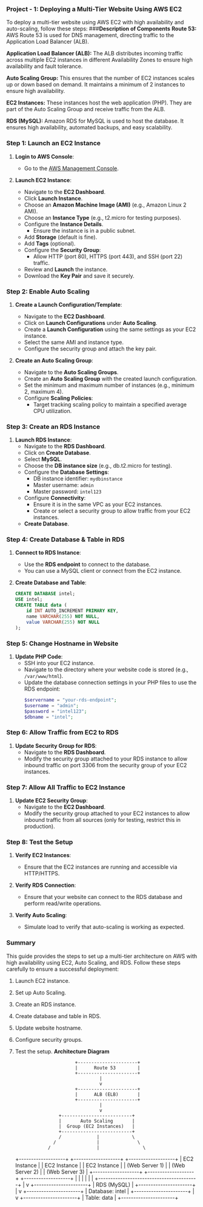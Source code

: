 ### Project - 1: Deploying a Multi-Tier Website Using AWS EC2
To deploy a multi-tier website using AWS EC2 with high availability and auto-scaling, follow these steps:
###**Description of Components**
**Route 53:** AWS Route 53 is used for DNS management, directing traffic to the Application Load Balancer (ALB).

**Application Load Balancer (ALB):** The ALB distributes incoming traffic across multiple EC2 instances in different Availability Zones to ensure high availability and fault tolerance.

**Auto Scaling Group:** This ensures that the number of EC2 instances scales up or down based on demand. It maintains a minimum of 2 instances to ensure high availability.

**EC2 Instances:** These instances host the web application (PHP). They are part of the Auto Scaling Group and receive traffic from the ALB.

**RDS (MySQL):** Amazon RDS for MySQL is used to host the database. It ensures high availability, automated backups, and easy scalability.

### Step 1: Launch an EC2 Instance

1. **Login to AWS Console**:
   - Go to the [AWS Management Console](https://aws.amazon.com/console/).

2. **Launch EC2 Instance**:
   - Navigate to the **EC2 Dashboard**.
   - Click **Launch Instance**.
   - Choose an **Amazon Machine Image (AMI)** (e.g., Amazon Linux 2 AMI).
   - Choose an **Instance Type** (e.g., t2.micro for testing purposes).
   - Configure the **Instance Details**.
     - Ensure the instance is in a public subnet.
   - Add **Storage** (default is fine).
   - Add **Tags** (optional).
   - Configure the **Security Group**:
     - Allow HTTP (port 80), HTTPS (port 443), and SSH (port 22) traffic.
   - Review and **Launch** the instance.
   - Download the **Key Pair** and save it securely.

### Step 2: Enable Auto Scaling

1. **Create a Launch Configuration/Template**:
   - Navigate to the **EC2 Dashboard**.
   - Click on **Launch Configurations** under **Auto Scaling**.
   - Create a **Launch Configuration** using the same settings as your EC2 instance.
   - Select the same AMI and instance type.
   - Configure the security group and attach the key pair.

2. **Create an Auto Scaling Group**:
   - Navigate to the **Auto Scaling Groups**.
   - Create an **Auto Scaling Group** with the created launch configuration.
   - Set the minimum and maximum number of instances (e.g., minimum 2, maximum 4).
   - Configure **Scaling Policies**:
     - Target tracking scaling policy to maintain a specified average CPU utilization.

### Step 3: Create an RDS Instance

1. **Launch RDS Instance**:
   - Navigate to the **RDS Dashboard**.
   - Click on **Create Database**.
   - Select **MySQL**.
   - Choose the **DB instance size** (e.g., db.t2.micro for testing).
   - Configure the **Database Settings**:
     - DB instance identifier: `mydbinstance`
     - Master username: `admin`
     - Master password: `intel123`
   - Configure **Connectivity**:
     - Ensure it is in the same VPC as your EC2 instances.
     - Create or select a security group to allow traffic from your EC2 instances.
   - **Create Database**.

### Step 4: Create Database & Table in RDS

1. **Connect to RDS Instance**:
   - Use the **RDS endpoint** to connect to the database.
   - You can use a MySQL client or connect from the EC2 instance.

2. **Create Database and Table**:
   ```sql
   CREATE DATABASE intel;
   USE intel;
   CREATE TABLE data (
       id INT AUTO_INCREMENT PRIMARY KEY,
       name VARCHAR(255) NOT NULL,
       value VARCHAR(255) NOT NULL
   );
   ```

### Step 5: Change Hostname in Website

1. **Update PHP Code**:
   - SSH into your EC2 instance.
   - Navigate to the directory where your website code is stored (e.g., `/var/www/html`).
   - Update the database connection settings in your PHP files to use the RDS endpoint:
     ```php
     $servername = "your-rds-endpoint";
     $username = "admin";
     $password = "intel123";
     $dbname = "intel";
     ```

### Step 6: Allow Traffic from EC2 to RDS

1. **Update Security Group for RDS**:
   - Navigate to the **RDS Dashboard**.
   - Modify the security group attached to your RDS instance to allow inbound traffic on port 3306 from the security group of your EC2 instances.

### Step 7: Allow All Traffic to EC2 Instance

1. **Update EC2 Security Group**:
   - Navigate to the **EC2 Dashboard**.
   - Modify the security group attached to your EC2 instances to allow inbound traffic from all sources (only for testing, restrict this in production).

### Step 8: Test the Setup

1. **Verify EC2 Instances**:
   - Ensure that the EC2 instances are running and accessible via HTTP/HTTPS.

2. **Verify RDS Connection**:
   - Ensure that your website can connect to the RDS database and perform read/write operations.

3. **Verify Auto Scaling**:
   - Simulate load to verify that auto-scaling is working as expected.

### Summary

This guide provides the steps to set up a multi-tier architecture on AWS with high availability using EC2, Auto Scaling, and RDS. Follow these steps carefully to ensure a successful deployment:

1. Launch EC2 instance.
2. Set up Auto Scaling.
3. Create an RDS instance.
4. Create database and table in RDS.
5. Update website hostname.
6. Configure security groups.
7. Test the setup.
**Architecture Diagram**


                             +----------------------+
                             |      Route 53        |
                             +----------------------+
                                      |
                                      v
                             +----------------------+
                             |      ALB (ELB)       |
                             +----------------------+
                                      |
                                      v
                       +--------------------------+
                       |       Auto Scaling       |
                       |  Group (EC2 Instances)   |
                       +--------------------------+
                       /             |            \
                     /               |              \
                   /                 |                \
      +-------------------+  +-------------------+  +-------------------+
      |     EC2 Instance  |  |     EC2 Instance  |  |     EC2 Instance  |
      |   (Web Server 1)  |  |   (Web Server 2)  |  |   (Web Server 3)  |
      +-------------------+  +-------------------+  +-------------------+
                  |                    |                     |
                  |                    |                     |
                  +-----------------------------------------+
                                      |
                                      v
                             +----------------------+
                             |       RDS (MySQL)    |
                             +----------------------+
                                      |
                                      v
                            +----------------------+
                            |   Database: intel    |
                            +----------------------+
                                      |
                                      v
                            +----------------------+
                            |     Table: data      |
                            +----------------------+






